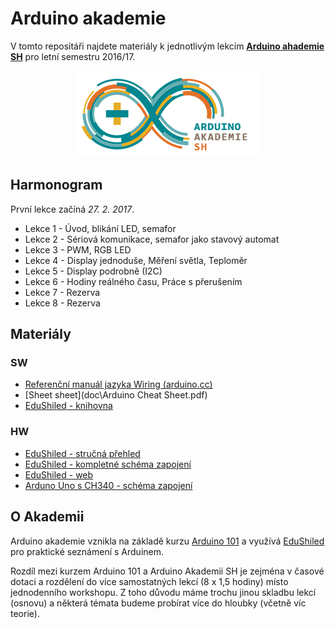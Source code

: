 # Arduino akademie 

V tomto repositáři najdete materiály k jednotlivým lekcím **[Arduino ahademie SH](http://arduino.siliconhill.cz/)** pro letní semestru 2016/17.

<p align="center">
<img src="https://raw.githubusercontent.com/bastlirna/arduino-akademie/master/.files/arduinosh-logo.png" alt="Arduino SH">
</p>

## Harmonogram

První lekce začíná _27. 2. 2017_.

 - Lekce 1 - Úvod, blikání LED, semafor
 - Lekce 2 - Sériová komunikace, semafor jako stavový automat
 - Lekce 3 - PWM, RGB LED 
 - Lekce 4 - Display jednoduše, Měření světla, Teploměr
 - Lekce 5 - Display podrobně (I2C)
 - Lekce 6 - Hodiny reálného času, Práce s přerušením
 - Lekce 7 - Rezerva
 - Lekce 8 - Rezerva

## Materiály

### SW

- [Referenční manuál jazyka Wiring (arduino.cc)](https://www.arduino.cc/en/Reference/HomePage)
- [Sheet sheet](doc\Arduino Cheat Sheet.pdf)
- [EduShiled - knihovna](https://github.com/maly/edushield)

### HW

- [EduShiled - stručná přehled](https://github.com/maly/edushield/blob/master/extras/learning/course/cz/cheatsheet.md)
- [EduShiled - kompletné schéma zapojení](doc/EduShield_Schematic.pdf)
- [EduShiled - web](https://www.edushield.cz/cs/)
- [Arduno Uno s CH340 - schéma zapojení](doc/arduino-uno-ch340.jpg)

## O Akademii

Arduino akademie vznikla na základě kurzu [Arduino 101](https://arduino101.cz/) a využívá [EduShiled](https://www.edushield.cz/cs/) pro praktické seznámení s Arduinem.

Rozdíl mezi kurzem Arduino 101 a Arduino Akademii SH je zejména v časové dotaci a rozdělení do více samostatných lekcí (8 x 1,5 hodiny) místo jednodenního workshopu. 
Z toho důvodu máme trochu jinou skladbu lekcí (osnovu) a některá témata budeme probírat více do hloubky (včetně víc teorie). 

